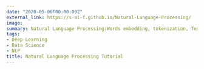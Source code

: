 ```yaml
---
date: "2020-05-06T00:00:00Z"
external_link: https://s-ai-f.github.io/Natural-Language-Processing/
image: 
summary: Natural Language Processing:Words embedding, tokenization, Text classification, Sentiment Analysis, Topic Modeling.
tags: 
- Deep Learning
- Data Science
- NLP
title: Natural Language Processing Tutorial
---
```


